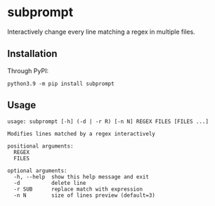 # subprompt
Interactively change every line matching a regex in multiple files.

## Installation
Through PyPI:
```
python3.9 -m pip install subprompt
```

## Usage
```
usage: subprompt [-h] (-d | -r R) [-n N] REGEX FILES [FILES ...]

Modifies lines matched by a regex interactively

positional arguments:
  REGEX
  FILES

optional arguments:
  -h, --help  show this help message and exit
  -d          delete line
  -r SUB      replace match with expression
  -n N        size of lines preview (default=3)
```
